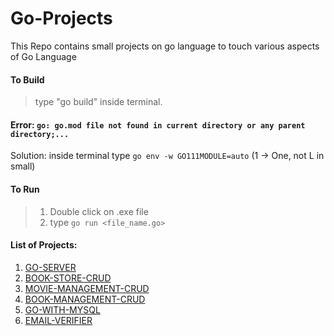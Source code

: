 # Go-Projects
This Repo contains small projects on go language to touch various aspects of Go Language

#### To Build
> type "go build" inside terminal.

#### Error: `go: go.mod file not found in current directory or any parent directory;...`
Solution: inside terminal type `go env -w GO111MODULE=auto` (1 -> One, not L in small)

#### To Run 
> 1. Double click on .exe file
> 2. type `go run <file_name.go>`

#### List of Projects:
<ol>
    <li><a href="https://github.com/DattaAnupam/Go-Projects/tree/go-server" target=_blank>GO-SERVER</a></li>
    <li><a href="https://github.com/DattaAnupam/Go-Projects/tree/book-store-crud" target=_blank>BOOK-STORE-CRUD</a></li>
    <li><a href="https://github.com/DattaAnupam/Go-Projects/tree/movie-management-crud" target=_blank>MOVIE-MANAGEMENT-CRUD</a></li>
    <li><a href="https://github.com/DattaAnupam/Go-Projects/tree/book-management-crud" target=_blank>BOOK-MANAGEMENT-CRUD</a></li>
    <li><a href="https://github.com/DattaAnupam/Go-Projects/tree/go-with-mysql" target=_blank>GO-WITH-MYSQL</a></li>
    <li><a href="https://github.com/DattaAnupam/Go-Projects/tree/email-verifier" target=_blank>EMAIL-VERIFIER</a></li>
</ol>

